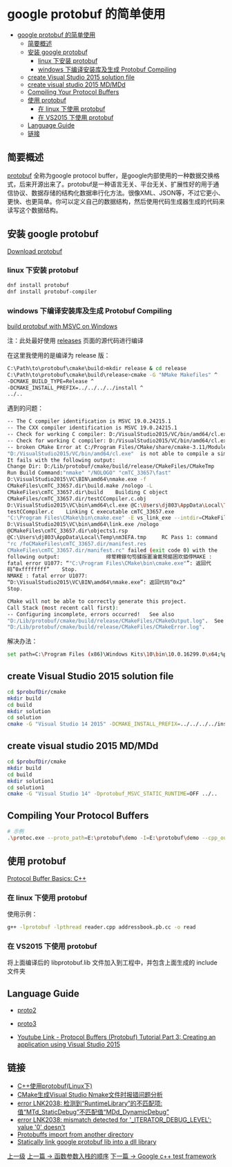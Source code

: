 # google protobuf 的简单使用


<!-- @import "[TOC]" {cmd="toc" depthFrom=1 depthTo=6 orderedList=false} -->
<!-- code_chunk_output -->

- [google protobuf 的简单使用](#google-protobuf-的简单使用)
  - [简要概述](#简要概述)
  - [安装 google protobuf](#安装-google-protobuf)
    - [linux 下安装 protobuf](#linux-下安装-protobuf)
    - [windows 下编译安装库及生成 Protobuf Compiling](#windows-下编译安装库及生成-protobuf-compiling)
  - [create Visual Studio 2015 solution file](#create-visual-studio-2015-solution-file)
  - [create visual studio 2015 MD/MDd](#create-visual-studio-2015-mdmdd)
  - [Compiling Your Protocol Buffers](#compiling-your-protocol-buffers)
  - [使用 protobuf](#使用-protobuf)
    - [在 linux 下使用 protobuf](#在-linux-下使用-protobuf)
    - [在 VS2015 下使用 protobuf](#在-vs2015-下使用-protobuf)
  - [Language Guide](#language-guide)
  - [链接](#链接)

<!-- /code_chunk_output -->

## 简要概述

[protobuf](https://developers.google.com/protocol-buffers/) 全称为google protocol buffer，是google内部使用的一种数据交换格式，后来开源出来了。protobuf是一种语言无关、平台无关、扩展性好的用于通信协议、数据存储的结构化数据串行化方法。很像XML、JSON等，不过它更小、更快、也更简单。你可以定义自己的数据结构，然后使用代码生成器生成的代码来读写这个数据结构。

## 安装 google protobuf

[Download protobuf](https://github.com/google/protobuf/releases/tag/v3.5.1)

### linux 下安装 protobuf

```sh
dnf install protobuf
dnf install protobuf-compiler
```

### windows 下编译安装库及生成 Protobuf Compiling

[ build protobuf with MSVC on Windows](https://github.com/google/protobuf/blob/master/cmake/README.md)

注：此处最好使用 [releases](https://github.com/google/protobuf/releases) 页面的源代码进行编译

在这里我使用的是编译为 release 版：
```sh
C:\Path\to\protobuf\cmake\build>mkdir release & cd release
C:\Path\to\protobuf\cmake\build\release>cmake -G "NMake Makefiles" ^
-DCMAKE_BUILD_TYPE=Release ^
-DCMAKE_INSTALL_PREFIX=../../../../install ^
../..
```

遇到的问题：
```sh
-- The C compiler identification is MSVC 19.0.24215.1                             
-- The CXX compiler identification is MSVC 19.0.24215.1                           
-- Check for working C compiler: D:/VisualStudio2015/VC/bin/amd64/cl.exe           
-- Check for working C compiler: D:/VisualStudio2015/VC/bin/amd64/cl.exe
-- broken CMake Error at C:/Program Files/CMake/share/cmake-3.11/Modules/CMakeTestCCompiler.cmake:52 (message):                                                                   The C compiler                                                                                                                                                     
"D:/VisualStudio2015/VC/bin/amd64/cl.exe"  is not able to compile a simple test program.                                                                
It fails with the following output:                                                                                                                                     
Change Dir: D:/Lib/protobuf/cmake/build/release/CMakeFiles/CMakeTmp                                                                                                   
Run Build Command:"nmake" "/NOLOGO" "cmTC_33657\fast"                                  
D:\VisualStudio2015\VC\BIN\amd64\nmake.exe -f
CMakeFiles\cmTC_33657.dir\build.make /nologo -L                  
CMakeFiles\cmTC_33657.dir\build    Building C object
CMakeFiles/cmTC_33657.dir/testCCompiler.c.obj                        
D:\VisualStudio2015\VC\bin\amd64\cl.exe @C:\Users\dj803\AppData\Local\Temp\nm3D72.tmp                                                                             
testCCompiler.c    Linking C executable cmTC_33657.exe                                                    
"C:\Program Files\CMake\bin\cmake.exe" -E vs_link_exe --intdir=CMakeFiles\cmTC_33657.dir --manifests  --
D:\VisualStudio2015\VC\bin\amd64\link.exe /nologo
@CMakeFiles\cmTC_33657.dir\objects1.rsp
@C:\Users\dj803\AppData\Local\Temp\nm3EFA.tmp     RC Pass 1: command
"rc /foCMakeFiles\cmTC_33657.dir/manifest.res
CMakeFiles\cmTC_33657.dir/manifest.rc" failed (exit code 0) with the
following output:               绯荤粺鎵句笉鍒版寚瀹氱殑鏂囦欢銆侼MAKE :
fatal error U1077: “"C:\Program Files\CMake\bin\cmake.exe"”: 返回代
码“0xffffffff”    Stop.                                                                    
NMAKE : fatal error U1077:
“D:\VisualStudio2015\VC\BIN\amd64\nmake.exe”: 返回代码“0x2”    
Stop.                

CMake will not be able to correctly generate this project.   
Call Stack (most recent call first):                                                 CMakeLists.txt:16 (project)                                                                                                                                                                                                               
-- Configuring incomplete, errors occurred!   See also
"D:/Lib/protobuf/cmake/build/release/CMakeFiles/CMakeOutput.log".  See also
"D:/Lib/protobuf/cmake/build/release/CMakeFiles/CMakeError.log".
```
解决办法：
```sh
set path=C:\Program Files (x86)\Windows Kits\10\bin\10.0.16299.0\x64;%path%
```

## create Visual Studio 2015 solution file
```sh
cd $probufDir/cmake
mkdir build
cd build 
mkdir solution 
cd solution
cmake -G "Visual Studio 14 2015" -DCMAKE_INSTALL_PREFIX=../../../../install ../..
```

## create visual studio 2015 MD/MDd
```sh
cd $probufDir/cmake
mkdir build
cd build 
mkdir solution1 
cd solution1
cmake -G "Visual Studio 14" -Dprotobuf_MSVC_STATIC_RUNTIME=OFF ../..
```

## Compiling Your Protocol Buffers
```sh
# 示例
.\protoc.exe --proto_path=E:\protobuf\demo -I=E:\protobuf\demo --cpp_out=E:\protobuf\demo E:\protobuf\demo\addressbook.proto 
```

## 使用 protobuf

[Protocol Buffer Basics: C++](https://developers.google.com/protocol-buffers/docs/cpptutorial)

### 在 linux 下使用 protobuf

使用示例：
```sh
g++ -lprotobuf -lpthread reader.cpp addressbook.pb.cc -o read
```

### 在 VS2015 下使用 protobuf
将上面编译后的 libprotobuf.lib 文件加入到工程中，并包含上面生成的 include 文件夹

## Language Guide 
* [proto2](https://developers.google.com/protocol-buffers/docs/proto)
* [proto3](https://developers.google.com/protocol-buffers/docs/proto3)

* [Youtube Link - Protocol Buffers (Protobuf) Tutorial Part 3: Creating an application using Visual Studio 2015](https://www.youtube.com/watch?v=x-u-hEFhDDo&feature=youtu.be)

## 链接
* [C++使用protobuf(Linux下)
](http://hahaya.github.io/use-protobuf-in-c-plus-plus/)
* [CMake生成Visual Studio Nmake文件时报错问题分析](http://www.tiger2doudou.com/blog/post/metorm/CMake%E7%94%9F%E6%88%90Visual-Studio-Nmake%E6%96%87%E4%BB%B6%E6%97%B6%E6%8A%A5%E9%94%99%E9%97%AE%E9%A2%98%E5%88%86%E6%9E%90)
* [error LNK2038: 检测到“RuntimeLibrary”的不匹配项: 值“MTd_StaticDebug”不匹配值“MDd_DynamicDebug”](https://blog.csdn.net/chan20/article/details/77040441)
* [error LNK2038: mismatch detected for '_ITERATOR_DEBUG_LEVEL': value '0' doesn't](http://huaxiamian.iteye.com/blog/1379287)
* [Protobuffs import from another directory](https://stackoverflow.com/questions/21159451/protobuffs-import-from-another-directory)
* [Statically link google protobuf lib into a dll library](https://stackoverflow.com/questions/47900268/statically-link-google-protobuf-lib-into-a-dll-library)

[上一级](README.md)
[上一篇 -> 函数参数入栈的顺序](function_arg_stack.md)
[下一篇 -> Google c++ test framework](google_test_framework.md)
